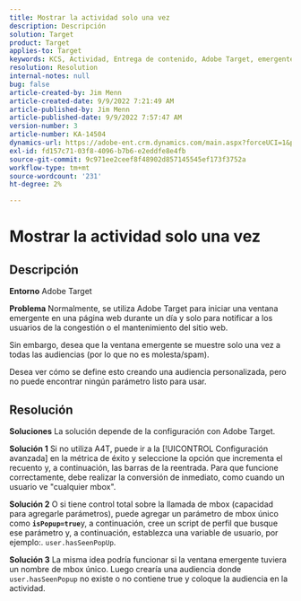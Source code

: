```yaml
---
title: Mostrar la actividad solo una vez
description: Descripción
solution: Target
product: Target
applies-to: Target
keywords: KCS, Actividad, Entrega de contenido, Adobe Target, emergente, página web, visualización, una vez
resolution: Resolution
internal-notes: null
bug: false
article-created-by: Jim Menn
article-created-date: 9/9/2022 7:21:49 AM
article-published-by: Jim Menn
article-published-date: 9/9/2022 7:57:47 AM
version-number: 3
article-number: KA-14504
dynamics-url: https://adobe-ent.crm.dynamics.com/main.aspx?forceUCI=1&pagetype=entityrecord&etn=knowledgearticle&id=da1c420f-1030-ed11-9db1-0022480866ad
exl-id: fd157c71-03f8-4096-b7b6-e2eddfe8e4fb
source-git-commit: 9c971ee2ceef8f48902d857145545ef173f3752a
workflow-type: tm+mt
source-wordcount: '231'
ht-degree: 2%

---
```


# Mostrar la actividad solo una vez

## Descripción


<b>Entorno</b>
Adobe Target

<b>Problema</b>
Normalmente, se utiliza Adobe Target para iniciar una ventana emergente en una página web durante un día y solo para notificar a los usuarios de la congestión o el mantenimiento del sitio web.

Sin embargo, desea que la ventana emergente se muestre solo una vez a todas las audiencias (por lo que no es molesta/spam).

Desea ver cómo se define esto creando una audiencia personalizada, pero no puede encontrar ningún parámetro listo para usar.


## Resolución


<b>Soluciones</b>
La solución depende de la configuración con Adobe Target.

<b>Solución 1</b>
Si no utiliza A4T, puede ir a la [!UICONTROL Configuración avanzada] en la métrica de éxito y seleccione la opción que incrementa el recuento y, a continuación, las barras de la reentrada. Para que funcione correctamente, debe realizar la conversión de inmediato, como cuando un usuario ve &quot;cualquier mbox&quot;.

<b>Solución 2</b>
O si tiene control total sobre la llamada de mbox (capacidad para agregarle parámetros), puede agregar un parámetro de mbox único como <b>`isPopup=true`</b>y, a continuación, cree un script de perfil que busque ese parámetro y, a continuación, establezca una variable de usuario, por ejemplo:. `user.hasSeenPopUp`.

<b>Solución 3</b>
La misma idea podría funcionar si la ventana emergente tuviera un nombre de mbox único.
Luego crearía una audiencia donde `user.hasSeenPopup` no existe o no contiene true y coloque la audiencia en la actividad.
